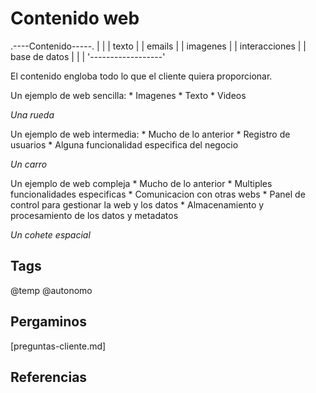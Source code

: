 # Contenido web

.----Contenido-----.
|                  |
| texto            |
| emails           |
| imagenes         |
| interacciones    |
| base de datos    |
|                  |
'------------------'

El contenido engloba todo lo que el cliente quiera proporcionar.

Un ejemplo de web sencilla:
    * Imagenes
    * Texto
    * Videos

*Una rueda*

Un ejemplo de web intermedia:
    * Mucho de lo anterior
    * Registro de usuarios
    * Alguna funcionalidad especifica del negocio

*Un carro*

Un ejemplo de web compleja
    * Mucho de lo anterior
    * Multiples funcionalidades especificas
    * Comunicacion con otras webs
    * Panel de control para gestionar la web y los datos
    * Almacenamiento y procesamiento de los datos y metadatos

*Un cohete espacial*


## Tags
@temp @autonomo

## Pergaminos
[preguntas-cliente.md]

## Referencias

